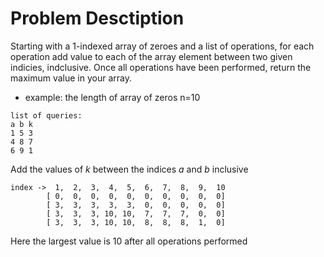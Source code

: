 # Problem Desctiption

Starting with a 1-indexed array of zeroes and a list of operations, for each operation add value to each of the array element between two given indicies, indclusive. Once all operations have been performed, return the maximum value in your array.

-   example: the length of array of zeros n=10

```
list of queries:
a b k
1 5 3
4 8 7
6 9 1
```

Add the values of <i>k</i> between the indices <i>a</i> and <i>b</i> inclusive

```
index ->  1,  2,  3,  4,  5,  6,  7,  8,  9,  10
        [ 0,  0,  0,  0,  0,  0,  0,  0,  0,  0]
        [ 3,  3,  3,  3,  3,  0,  0,  0,  0,  0]
        [ 3,  3,  3, 10, 10,  7,  7,  7,  0,  0]
        [ 3,  3,  3, 10, 10,  8,  8,  8,  1,  0]

```

Here the largest value is 10 after all operations performed
